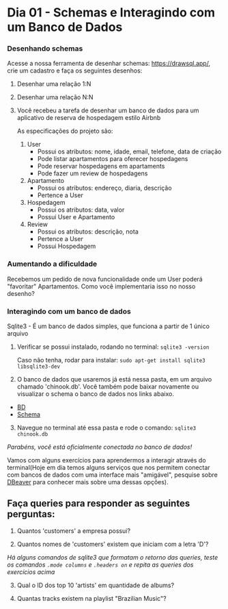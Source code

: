 # Dia 01 - Schemas e Interagindo com um Banco de Dados

### Desenhando schemas
Acesse a nossa ferramenta de desenhar schemas: https://drawsql.app/, crie um cadastro e faça os seguintes desenhos:

1. Desenhar uma relação 1:N

2. Desenhar uma relação N:N

3. Você recebeu a tarefa de desenhar um banco de dados para um aplicativo de reserva de hospedagem estilo Airbnb

	As especificações do projeto são:

	1. User
		- Possui os atributos: nome, idade, email, telefone, data de criação
		- Pode listar apartamentos para oferecer hospedagens
		- Pode reservar hospedagens em apartaments
		- Pode fazer um review de hospedagens
	2. Apartamento
		- Possui os atributos: endereço, diaria, descrição
		- Pertence a User
	3. Hospedagem
		- Possui os atributos: data, valor
		- Possui User e Apartamento
	4. Review
		- Possui os atributos: descrição, nota
		- Pertence a User
		- Possui Hospedagem



### Aumentando a dificuldade

Recebemos um pedido de nova funcionalidade onde um User poderá "favoritar" Apartamentos. Como você implementaria isso no nosso desenho?


### Interagindo com um banco de dados

Sqlite3 - É um banco de dados simples, que funciona a partir de 1 único arquivo

1. Verificar se possui instalado, rodando no terminal:
	`sqlite3 -version`

	Caso não tenha, rodar para instalar:
	`sudo apt-get install sqlite3 libsqlite3-dev`

2. O banco de dados que usaremos já está nessa pasta, em um arquivo chamado 'chinook.db'. Você também pode baixar novamente ou visualizar o schema o banco de dados nos links abaixo. 
- [BD](https://www.sqlitetutorial.net/wp-content/uploads/2018/03/chinook.zip)
- [Schema](https://www.sqlitetutorial.net/wp-content/uploads/2018/03/sqlite-sample-database-diagram-color.pdf)

3. Navegue no terminal até essa pasta e rode o comando:
`sqlite3 chinook.db`

*Parabéns, você está oficialmente conectada no banco de dados!*

Vamos com alguns exercícios para aprendermos a interagir através do terminal(Hoje em dia temos alguns serviços que nos permitem conectar com bancos de dados com uma interface mais "amigável", pesquise sobre [DBeaver](https://dbeaver.io/download/) para conhecer mais sobre uma dessas opções). 

## Faça queries para responder as seguintes perguntas:

1. Quantos 'customers' a empresa possui?

2. Quantos nomes de 'customers' existem que iniciam com a letra 'D'?

*Há alguns comandos de sqlite3 que formatam o retorno das queries, teste os comandos `.mode columns` e `.headers on` e repita as queries dos exercícios acima*

3. Qual o ID dos top 10 'artists' em quantidade de albums?

4. Quantas tracks existem na playlist "Brazilian Music"?
